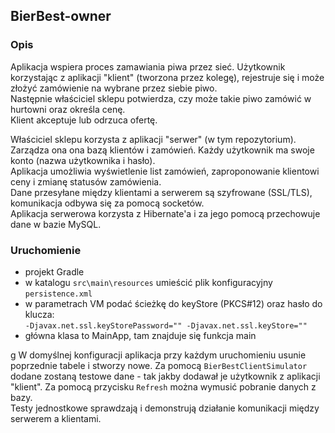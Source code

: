 ## BierBest-owner

### Opis
Aplikacja wspiera proces zamawiania piwa przez sieć.
 Użytkownik korzystając z aplikacji "klient" (tworzona przez kolegę),
 rejestruje się i może złożyć zamówienie na wybrane przez siebie piwo.  
 Następnie właściciel sklepu potwierdza, czy może takie piwo zamówić w hurtowni oraz określa cenę.  
 Klient akceptuje lub odrzuca ofertę.
    
 
 Właściciel sklepu korzysta z aplikacji "serwer" (w tym repozytorium). Zarządza ona ona bazą klientów i zamówień. Każdy użytkownik ma swoje konto (nazwa użytkownika i hasło).  
 Aplikacja umożliwia wyświetlenie list zamówień, zaproponowanie klientowi ceny i zmianę statusów zamówienia.  
 Dane przesyłane między klientami a serwerem są szyfrowane (SSL/TLS), komunikacja odbywa się za pomocą socketów.  
 Aplikacja serwerowa korzysta z Hibernate'a i za jego pomocą przechowuje dane w bazie MySQL.

### Uruchomienie
 - projekt Gradle
 - w katalogu `src\main\resources` umieścić plik konfiguracyjny `persistence.xml`
 - w parametrach VM podać ścieżkę do keyStore (PKCS#12) oraz hasło do klucza:  
        `-Djavax.net.ssl.keyStorePassword="" -Djavax.net.ssl.keyStore=""`
 - główna klasa to MainApp, tam znajduje się funkcja main
 
 g
 W domyślnej konfiguracji aplikacja przy każdym uruchomieniu usunie poprzednie tabele i stworzy nowe. Za pomocą `BierBestClientSimulator` dodane zostaną testowe dane - tak jakby dodawał je użytkownik z aplikacji "klient". Za pomocą przycisku `Refresh` można wymusić pobranie danych z bazy.  
 Testy jednostkowe sprawdzają i demonstrują działanie komunikacji między serwerem a klientami.
 
      
 
 

